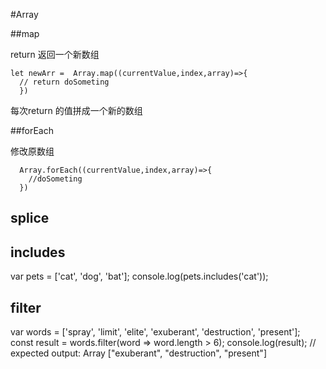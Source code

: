 
#Array

##map

return 返回一个新数组

```
let newArr =  Array.map((currentValue,index,array)=>{
  // return doSometing
  })
```
每次return 的值拼成一个新的数组


##forEach

修改原数组

```
  Array.forEach((currentValue,index,array)=>{
    //doSometing
  })
```

## splice

## includes

var pets = ['cat', 'dog', 'bat'];
console.log(pets.includes('cat'));

##  filter

var words = ['spray', 'limit', 'elite', 'exuberant', 'destruction', 'present'];
const result = words.filter(word => word.length > 6);
console.log(result);
// expected output: Array ["exuberant", "destruction", "present"]
